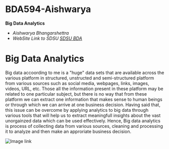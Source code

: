 # BDA594-Aishwarya
**Big Data Analytics**
* *Aishwarya Bhangarshettra* 
* *WebSite Link to SDSU [SDSU BDA](https://big.sdsu.edu/)* 
# Big Data Analytics
Big data accoording to me is a "huge" data sets that are available across the various platform in structured, unstructed and semi-structured platform from various sources such as social media, webpages, links, images, videos, URL, etc. Those all the information present in these platform may be related to one particular subject, but there is no way that from these platform we can extract one information that makes sense to human beings or through which we can arrive at one business decision. Having said that, this issue can be overcome by applying analytics to big data through various tools that will help us to extract meaningfull insights about the vast unorgainzed data which can be used effectively. Hence, Big data analytics is process of collecting data from various sources, cleaning and processing it to analyze and then make an approriate business decision.

![Image link](https://i.ibb.co/pvBsHT4/aishwarya-photo1.jpg)



